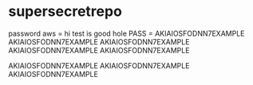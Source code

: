 # supersecretrepo


password
aws = hi test is good hole
PASS = AKIAIOSFODNN7EXAMPLE
AKIAIOSFODNN7EXAMPLE
AKIAIOSFODNN7EXAMPLE
AKIAIOSFODNN7EXAMPLE
AKIAIOSFODNN7EXAMPLE

AKIAIOSFODNN7EXAMPLE
AKIAIOSFODNN7EXAMPLE
AKIAIOSFODNN7EXAMPLE
